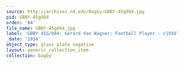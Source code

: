 ```yaml
---
source: http://archives.nd.edu/Bagby/GBBY-45g084.jpg
pid: GBBY-45g084
order: '84'
file_name: GBBY-45g084.jpg
label: 'GBBY 45G/084: Gerard Van Wagner: Football Player - c1934'
_date: '1934'
object_type: glass plate negative
layout: generic_collection_item
collection: bagby
---
```

